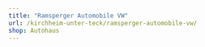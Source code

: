 ```yaml
---
title: "Ramsperger Automobile VW"
url: /kirchheim-unter-teck/ramsperger-automobile-vw/
shop: Autohaus
---
```

